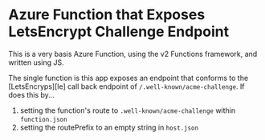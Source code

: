 # Azure Function that Exposes LetsEncrypt Challenge Endpoint

This is a very basis Azure Function, using the v2 Functions framework, and written using JS.

The single function is this app exposes an endpoint that conforms to the [LetsEncryps][le] call back endpoint of `/.well-known/acme-challenge`. If does this by...

1. setting the function's route to `.well-known/acme-challenge` within `function.json`
2. setting the routePrefix to an empty string in `host.json`
